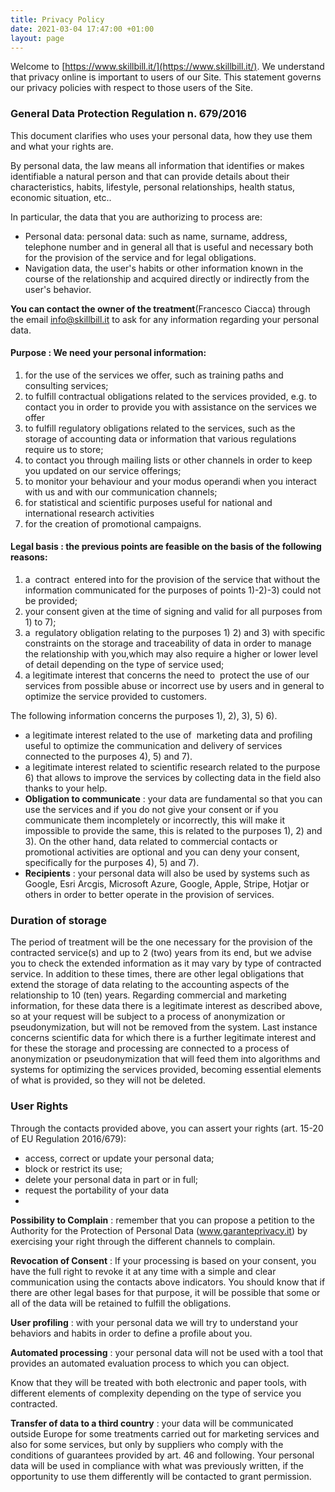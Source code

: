 ```yaml
---
title: Privacy Policy
date: 2021-03-04 17:47:00 +01:00
layout: page
---
```


Welcome to [https://www.skillbill.it/](https://www.skillbill.it/). We understand that privacy online is important to users of our Site. This statement governs our privacy policies with respect to those users of the Site.

### General Data Protection Regulation n. 679/2016

This document clarifies who uses your personal data, how they use them and what your rights are.

By personal data, the law means all information that identifies or makes identifiable a natural person and that can provide details about their characteristics, habits, lifestyle, personal relationships, health status, economic situation, etc..

In particular, the data that you are authorizing to process are:

 - Personal data: personal data: such as name, surname, address, telephone number
and in general all that is useful and necessary both for the provision of the service
and for legal obligations.
 - Navigation data, the user's habits or other information known in the course of the
relationship and acquired directly or indirectly from the user's behavior.

**You can contact the owner of the treatment​** (Francesco Ciacca) through the email <info@skillbill.it> to ask for any information regarding your personal data.

####  Purpose​ : We need your personal information:

 1. for the use of the services we offer, such as training paths and
    consulting services;
 2. to fulfill contractual obligations related to the services provided, e.g. to contact you in
order to provide you with assistance on the services we offer
 3. to fulfill regulatory obligations related to the services, such as the storage of
accounting data or information that various regulations require us to store;
 4. to contact you through mailing lists or other channels in order to keep you updated on
our service offerings;
 5. to monitor your behaviour and your modus operandi when you interact with us and
with our communication channels;
 6. for statistical and scientific purposes useful for national and international research
activities
 7. for the creation of promotional campaigns.

#### Legal basis​ : the previous points are feasible on the basis of the following reasons:
 1. a ​ contract ​ entered into for the provision of the service that without the information communicated for the purposes of points 1)-2)-3) could not be provided;
 2. your consent​ given at the time of signing and valid for all purposes from 1) to 7);
 3. a ​ regulatory obligation​ relating to the purposes 1) 2) and 3) with specific constraints on the storage and traceability of data in order to manage the relationship with you,which may also require a higher or lower level of detail depending on the type of service used;
 4. a legitimate interest that concerns the need to ​ protect the use of our services​ from possible abuse or incorrect use by users and in general to optimize the service provided to customers.

The following information concerns the purposes 1), 2), 3), 5) 6).

 - a legitimate interest related to the use of ​ marketing data​ and ​ profiling ​ useful to optimize the communication and delivery of services connected to the purposes 4), 5) and 7).
 - a legitimate interest related to​ scientific research​ related to the purpose 6) that allows to improve the services by collecting data in the field also thanks to your help.
 - **Obligation to communicate​** : your data are fundamental so that you can use the services and if you do not give your consent or if you communicate them incompletely or incorrectly, this will make it impossible to provide the same, this is related to the purposes 1), 2) and 3). On the other hand, data related to commercial contacts or promotional activities are optional and you can deny your consent, specifically for the purposes 4), 5) and 7).
 - **Recipients​** : your personal data will also be used by systems such as Google, Esri Arcgis, Microsoft Azure, Google, Apple, Stripe, Hotjar or others in order to better operate in the provision of services.

### Duration of storage

The period of treatment will be the one necessary for the provision of the contracted service(s) and up to 2 (two) years from its end, but we advise you to check the extended information as it may vary by type of contracted service. In addition to these times, there are other legal obligations that extend the storage of data relating to the accounting aspects of the relationship to 10 (ten) years. Regarding commercial and marketing information, for these data there is a legitimate interest as described above, so at your request will be subject to a process of anonymization or pseudonymization, but will not be removed from the system. Last instance concerns scientific data for which there is a further legitimate interest and for these the storage and processing are connected to a process of anonymization or pseudonymization that will feed them into algorithms and systems for optimizing the services provided, becoming essential elements of what is provided, so they will not be deleted.

### User Rights

Through the contacts provided above, you can assert your rights (art. 15-20 of EU Regulation 2016/679):

 - access, correct or update your personal data;
 - block or restrict its use;
 - delete your personal data in part or in full;
 - request the portability of your data
 - 
**Possibility to Complain**​ : remember that you can propose a petition to the Authority for the Protection of Personal Data (www.garanteprivacy.it) by exercising your right through the different channels to complain.

**Revocation of Consent**​ : If your processing is based on your consent, you have the full right to revoke it at any time with a simple and clear communication using the contacts above indicators. You should know that if there are other legal bases for that purpose, it will be possible that some or all of the data will be retained to fulfill the obligations.

**User profiling​** : with your personal data we will try to understand your behaviors and habits in order to define a profile about you.

**Automated processing​** : your personal data will not be used with a tool that provides an automated evaluation process to which you can object.

Know that they will be treated with both electronic and paper tools, with different elements of complexity depending on the type of service you contracted.

**Transfer of data to a third country**​ : your data will be communicated outside Europe for some treatments carried out for marketing services and also for some services, but only by suppliers who comply with the conditions of guarantees provided by art. 46 and following.
Your personal data will be used in compliance with what was previously written, if the opportunity to use them differently will be contacted to grant permission.